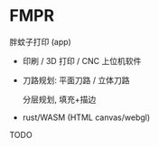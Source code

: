 # FMPR
胖蚊子打印 (app)

+ 印刷 / 3D 打印 / CNC 上位机软件

+ 刀路规划: 平面刀路 / 立体刀路

  分层规划, 填充+描边

+ rust/WASM (HTML canvas/webgl)


TODO
